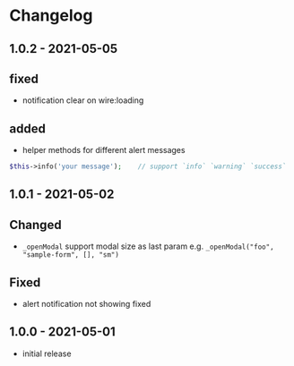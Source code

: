 # Changelog

## 1.0.2 - 2021-05-05

## fixed

- notification clear on wire:loading

## added

- helper methods for different alert messages 
```php
$this->info('your message');	// support `info` `warning` `success` `danger`
```

## 1.0.1 - 2021-05-02

## Changed

- `_openModal` support modal size as last param e.g. `_openModal("foo", "sample-form", [], "sm")`

## Fixed

- alert notification not showing fixed

## 1.0.0 - 2021-05-01

- initial release